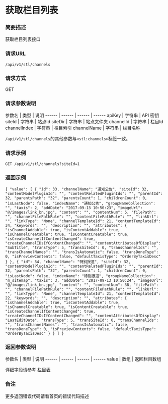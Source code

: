 # 获取栏目列表

### 简要描述

获取栏目列表接口

### 请求URL

`
/api/v1/stl/channels
`

### 请求方式

GET

### 请求参数说明

参数名  | 类型  | 说明
------  | ------  | ------  | ------
apiKey | 字符串 | API 密钥
siteId | 字符串 | 站点Id
siteDir | 字符串 | 站点文件夹
channelId | 字符串 | 栏目Id
channelIndex | 字符串 | 栏目索引
channelName | 字符串 | 栏目名称

`/api/v1/stl/channels`的其他参数与`<stl:channels>`标签一致。

### 请求示例

`
GET /api/v1/stl/channels?siteId=1
`

### 返回示例

`
{
  "value": [
    {
      "id": 33,
      "channelName": "通知公告",
      "siteId": 32,
      "contentModelPluginId": "",
      "contentRelatedPluginIds": "",
      "parentId": 32,
      "parentsPath": "32",
      "parentsCount": 1,
      "childrenCount": 0,
      "isLastNode": false,
      "indexName": "通知公告",
      "groupNameCollection": "",
      "taxis": 2,
      "addDate": "2017-09-13 10:50:23",
      "imageUrl": "@/images/link_bn.jpg",
      "content": "",
      "contentNum": 5,
      "filePath": "",
      "channelFilePathRule": "",
      "contentFilePathRule": "",
      "linkUrl": "",
      "linkType": "None",
      "channelTemplateId": 21,
      "contentTemplateId": 34,
      "keywords": "",
      "description": "",
      "attributes": {
        "isChannelAddable": true,
        "isContentAddable": true,
        "isChannelCreatable": true,
        "isContentCreatable": true,
        "isCreateChannelIfContentChanged": true,
        "createChannelIDsIfContentChanged": "",
        "contentAttributesOfDisplay": "SubTitle",
        "transType": 5,
        "transSiteId": 0,
        "transChannelIds": "",
        "transChannelNames": "",
        "transIsAutomatic": false,
        "transDoneType": 0,
        "isPreviewContents": false,
        "defaultTaxisType": "OrderByTaxisDesc"
      }
    },
    {
      "id": 34,
      "channelName": "特别报道",
      "siteId": 32,
      "contentModelPluginId": "",
      "contentRelatedPluginIds": "",
      "parentId": 32,
      "parentsPath": "32",
      "parentsCount": 1,
      "childrenCount": 0,
      "isLastNode": false,
      "indexName": "特别报道",
      "groupNameCollection": "m_sitemap",
      "taxis": 3,
      "addDate": "2017-09-13 10:50:24",
      "imageUrl": "@/images/link_bn.jpg",
      "content": "",
      "contentNum": 38,
      "filePath": "",
      "channelFilePathRule": "",
      "contentFilePathRule": "",
      "linkUrl": "",
      "linkType": "None",
      "channelTemplateId": 21,
      "contentTemplateId": 22,
      "keywords": "",
      "description": "",
      "attributes": {
        "isChannelAddable": true,
        "isContentAddable": true,
        "isChannelCreatable": true,
        "isContentCreatable": true,
        "isCreateChannelIfContentChanged": true,
        "createChannelIDsIfContentChanged": "",
        "contentAttributesOfDisplay": "LastEditDate",
        "transType": 5,
        "transSiteId": 0,
        "transChannelIds": "",
        "transChannelNames": "",
        "transIsAutomatic": false,
        "transDoneType": 0,
        "isPreviewContents": false,
        "defaultTaxisType": "OrderByTaxisDesc"
      }
    }
  ]
}
`

### 返回参数说明

参数名  | 类型  | 说明
------  | ------  | ------  | ------
value | 数组 | 返回栏目数组

详细字段请参考 [栏目表](https://docs.siteserver.cn/model#/siteserver_Channel)

### 备注

更多返回错误代码请看首页的错误代码描述